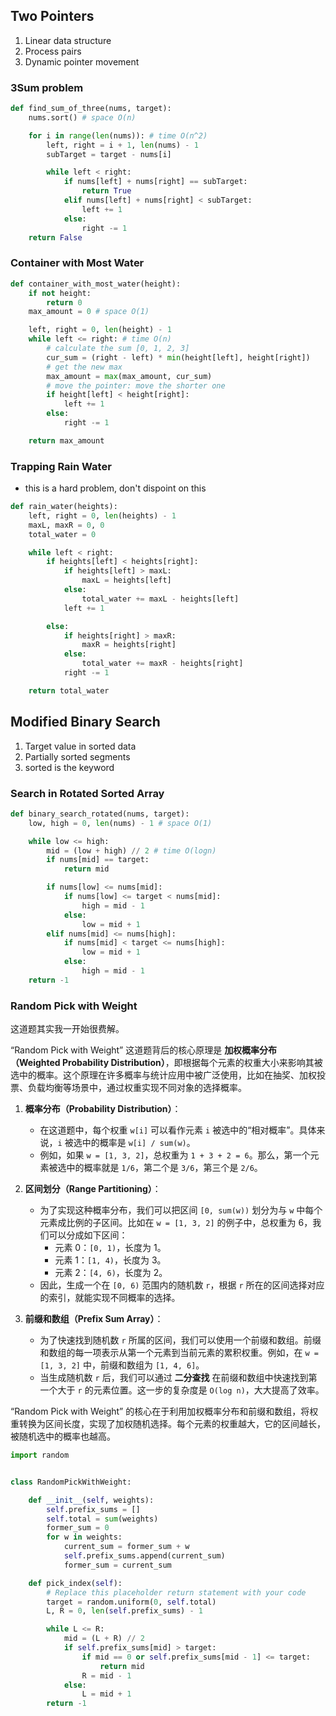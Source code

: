 ## Two Pointers
1. Linear data structure
2. Process pairs
3. Dynamic pointer movement

### **3Sum problem**
```python
def find_sum_of_three(nums, target):
    nums.sort() # space O(n)

    for i in range(len(nums)): # time O(n^2)
        left, right = i + 1, len(nums) - 1
        subTarget = target - nums[i]

        while left < right:
            if nums[left] + nums[right] == subTarget:
                return True
            elif nums[left] + nums[right] < subTarget:
                left += 1
            else:
                right -= 1
    return False
```
### **Container with Most Water**
```python
def container_with_most_water(height):
    if not height:
        return 0
    max_amount = 0 # space O(1)

    left, right = 0, len(height) - 1
    while left <= right: # time O(n)
        # calculate the sum [0, 1, 2, 3]
        cur_sum = (right - left) * min(height[left], height[right])
        # get the new max
        max_amount = max(max_amount, cur_sum)
        # move the pointer: move the shorter one
        if height[left] < height[right]:
            left += 1
        else:
            right -= 1

    return max_amount
```

### **Trapping Rain Water**
- this is a hard problem, don't dispoint on this
```python
def rain_water(heights):
    left, right = 0, len(heights) - 1
    maxL, maxR = 0, 0
    total_water = 0

    while left < right:
        if heights[left] < heights[right]:
            if heights[left] > maxL:
                maxL = heights[left]
            else:
                total_water += maxL - heights[left]
            left += 1

        else:
            if heights[right] > maxR:
                maxR = heights[right]
            else:
                total_water += maxR - heights[right]
            right -= 1

    return total_water
```



## Modified Binary Search
1. Target value in sorted data
2. Partially sorted segments
3. sorted is the keyword

### **Search in Rotated Sorted Array**
```python
def binary_search_rotated(nums, target):
    low, high = 0, len(nums) - 1 # space O(1)

    while low <= high:
        mid = (low + high) // 2 # time O(logn)
        if nums[mid] == target:
            return mid

        if nums[low] <= nums[mid]:
            if nums[low] <= target < nums[mid]:
                high = mid - 1
            else:
                low = mid + 1
        elif nums[mid] <= nums[high]:
            if nums[mid] < target <= nums[high]:
                low = mid + 1
            else:
                high = mid - 1
    return -1
```

### **Random Pick with Weight**

这道题其实我一开始很费解。

“Random Pick with Weight” 这道题背后的核心原理是 **加权概率分布（Weighted Probability Distribution）**，即根据每个元素的权重大小来影响其被选中的概率。这个原理在许多概率与统计应用中被广泛使用，比如在抽奖、加权投票、负载均衡等场景中，通过权重实现不同对象的选择概率。

1. **概率分布（Probability Distribution）**：
   - 在这道题中，每个权重 `w[i]` 可以看作元素 `i` 被选中的“相对概率”。具体来说，`i` 被选中的概率是 `w[i] / sum(w)`。
   - 例如，如果 `w = [1, 3, 2]`，总权重为 `1 + 3 + 2 = 6`。那么，第一个元素被选中的概率就是 `1/6`，第二个是 `3/6`，第三个是 `2/6`。

2. **区间划分（Range Partitioning）**：
   - 为了实现这种概率分布，我们可以把区间 `[0, sum(w))` 划分为与 `w` 中每个元素成比例的子区间。比如在 `w = [1, 3, 2]` 的例子中，总权重为 6，我们可以分成如下区间：
     - 元素 0：`[0, 1)`，长度为 1。
     - 元素 1：`[1, 4)`，长度为 3。
     - 元素 2：`[4, 6)`，长度为 2。
   - 因此，生成一个在 `[0, 6)` 范围内的随机数 `r`，根据 `r` 所在的区间选择对应的索引，就能实现不同概率的选择。

3. **前缀和数组（Prefix Sum Array）**：
   - 为了快速找到随机数 `r` 所属的区间，我们可以使用一个前缀和数组。前缀和数组的每一项表示从第一个元素到当前元素的累积权重。例如，在 `w = [1, 3, 2]` 中，前缀和数组为 `[1, 4, 6]`。
   - 当生成随机数 `r` 后，我们可以通过 **二分查找** 在前缀和数组中快速找到第一个大于 `r` 的元素位置。这一步的复杂度是 `O(log n)`，大大提高了效率。

“Random Pick with Weight” 的核心在于利用加权概率分布和前缀和数组，将权重转换为区间长度，实现了加权随机选择。每个元素的权重越大，它的区间越长，被随机选中的概率也越高。

```python
import random


class RandomPickWithWeight:

    def __init__(self, weights):
        self.prefix_sums = []
        self.total = sum(weights)
        former_sum = 0
        for w in weights:
            current_sum = former_sum + w
            self.prefix_sums.append(current_sum)
            former_sum = current_sum

    def pick_index(self):
        # Replace this placeholder return statement with your code
        target = random.uniform(0, self.total)
        L, R = 0, len(self.prefix_sums) - 1

        while L <= R:
            mid = (L + R) // 2
            if self.prefix_sums[mid] > target:
                if mid == 0 or self.prefix_sums[mid - 1] <= target:
                    return mid
                R = mid - 1
            else:
                L = mid + 1
        return -1
```

